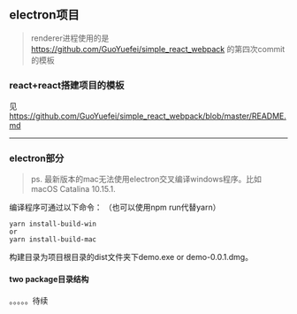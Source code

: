 ## electron项目
> renderer进程使用的是 https://github.com/GuoYuefei/simple_react_webpack 的第四次commit的模板

### react+react搭建项目的模板

见 https://github.com/GuoYuefei/simple_react_webpack/blob/master/README.md

------

### electron部分
> ps. 最新版本的mac无法使用electron交叉编译windows程序。比如macOS Catalina 10.15.1.   

编译程序可通过以下命令： （也可以使用npm run代替yarn）
```
yarn install-build-win
or
yarn install-build-mac
```
构建目录为项目根目录的dist文件夹下demo.exe or demo-0.0.1.dmg。
#### two package目录结构
。。。。。待续
